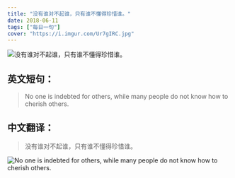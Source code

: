 ```yaml
---
title: "没有谁对不起谁，只有谁不懂得珍惜谁。"
date: 2018-06-11
tags: ["每日一句"]
cover: "https://i.imgur.com/Ur7gIRC.jpg"
---
```


![没有谁对不起谁，只有谁不懂得珍惜谁。](https://i.imgur.com/aj7UuUk.jpg)

## 英文短句：
> No one is indebted for others, while many people do not know how to cherish others.

<!--more-->

## 中文翻译：
> 没有谁对不起谁，只有谁不懂得珍惜谁。

![No one is indebted for others, while many people do not know how to cherish others.](https://i.imgur.com/EjXP5fB.jpg)

